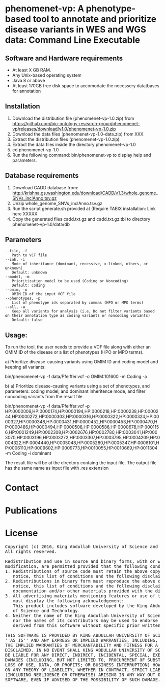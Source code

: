 # phenomenet-vp: A phenotype-based tool to annotate and prioritize disease variants in WES and WGS data: Command Line Executable

## Software and Hardware requirements
 - At least X GB RAM.
 - Any Unix-based operating system
 - Java 8 or above
 - At least 170GB free disk space to accomodate the necessery datatbases for annotation

 
## Installation 
    
 1. Download the distribution file (phenomenet-vp-1.0.zip)
 from https://github.com/bio-ontology-research-group/phenomenet-vp/releases/download/v1.0/phenomenet-vp-1.0.zip
 2. Download the data files (phenomenet-vp-1.0-data.zip)
 from XXX
 3. Extract the distribution files (phenomenet-vp-1.0.zip)
 4. Extract the data files inside the directory phenomenet-vp-1.0
 5. cd phenomenet-vp-1.0
 6. Run the following command: 
    bin/phenomenet-vp
	to display help and parameters.

## Database requirements 
  1. Download CADD database from: 
   http://krishna.gs.washington.edu/download/CADD/v1.3/whole_genome_SNVs_inclAnno.tsv.gz
  2. Unzip whole_genome_SNVs_inclAnno.tsv.gz
  3. Run the script generate.sh provided at (Require TABIX installation:
  Link here XXXXX
  4. Copy the generated files cadd.txt.gz and cadd.txt.gz.tbi to directory phenomenet-vp-1.0/data/db

## Parameters
    --file, -f
       Path to VCF file
    --inh, -i
       Mode of inheritance (dominant, recessive, x-linked, others, or unknown)
       Default: unknown
    --model, -m
       Prioritization model to be used (Coding or Noncoding)
       Default: Coding
    --omim, -o
       OMIM ID of the input VCF file
    --phenotypes, -p
       List of phenotype ids separated by commas (HPO or MPO terms)
    --all, -a
       Keep all variants for analysis (i.e. Do not filter variants based on their annotation type as coding variants or noncoding variants)
       Default: false

## Usage:

To run the tool, the user needs to provide a VCF file along with either an OMIM ID of the disease or a list of phenotypes (HPO or MPO terms).

a) Prioritize disease-causing variants using OMIM ID and coding model and keeping all variants:

   bin/phenomenet-vp -f data/Pfeiffer.vcf -o OMIM:101600 -m Coding -a

b) a) Prioritize disease-causing variants using a set of phenotypes, and parameters: coding model, and dominant inheritence mode, and filter noncoding variants from the result file

   bin/phenomenet-vp -f data/Pfeiffer.vcf -p HP:0000006,HP:0000174,HP:0000194,HP:0000218,HP:0000238,HP:0000244,HP:0000272,HP:0000303,HP:0000316,HP:0000322,HP:0000324,HP:0000327,HP:0000348,HP:0000431,HP:0000452,HP:0000453,HP:0000470,HP:0000486,HP:0000494,HP:0000508,HP:0000586,HP:0000678,HP:0001156,HP:0001249,HP:0002308,HP:0002676,HP:0002780,HP:0003041,HP:0003070,HP:0003196,HP:0003272,HP:0003307,HP:0003795,HP:0004209,HP:0004322,HP:0004440,HP:0005048,HP:0005280,HP:0005347,HP:0006101,HP:0006110,HP:0009602,HP:0009773,HP:0010055,HP:0010669,HP:0011304 -m Coding -i dominant 
   
   The result file will be at the directory containg the input file. The output file has the same name as input file with .res extension
   

# Contact

# Publications

# License
<pre>
Copyright (c) 2016, King Abdullah University of Science and Technology
All rights reserved.

Redistribution and use in source and binary forms, with or without
modification, are permitted provided that the following conditions are met:
1. Redistributions of source code must retain the above copyright
   notice, this list of conditions and the following disclaimer.
2. Redistributions in binary form must reproduce the above copyright
   notice, this list of conditions and the following disclaimer in the
   documentation and/or other materials provided with the distribution.
3. All advertising materials mentioning features or use of this software
   must display the following acknowledgement:
   This product includes software developed by the King Abdullah University
   of Science and Technology.
4. Neither the name of the King Abdullah University of Science and Technology
   nor the names of its contributors may be used to endorse or promote products
   derived from this software without specific prior written permission.

THIS SOFTWARE IS PROVIDED BY KING ABDULLAH UNIVERSITY OF SCIENCE AND TECHNOLOGY
''AS IS'' AND ANY EXPRESS OR IMPLIED WARRANTIES, INCLUDING, BUT NOT LIMITED TO, 
THE IMPLIED WARRANTIES OF MERCHANTABILITY AND FITNESS FOR A PARTICULAR PURPOSE ARE
DISCLAIMED. IN NO EVENT SHALL KING ABDULLAH UNIVERSITY OF SCIENCE AND TECHNOLOGY 
BE LIABLE FOR ANY DIRECT, INDIRECT, INCIDENTAL, SPECIAL, EXEMPLARY, OR CONSEQUENTIAL 
DAMAGES (INCLUDING, BUT NOT LIMITED TO, PROCUREMENT OF SUBSTITUTE GOODS OR SERVICES;
LOSS OF USE, DATA, OR PROFITS; OR BUSINESS INTERRUPTION) HOWEVER CAUSED AND
ON ANY THEORY OF LIABILITY, WHETHER IN CONTRACT, STRICT LIABILITY, OR TORT
(INCLUDING NEGLIGENCE OR OTHERWISE) ARISING IN ANY WAY OUT OF THE USE OF THIS
SOFTWARE, EVEN IF ADVISED OF THE POSSIBILITY OF SUCH DAMAGE.
</pre>
